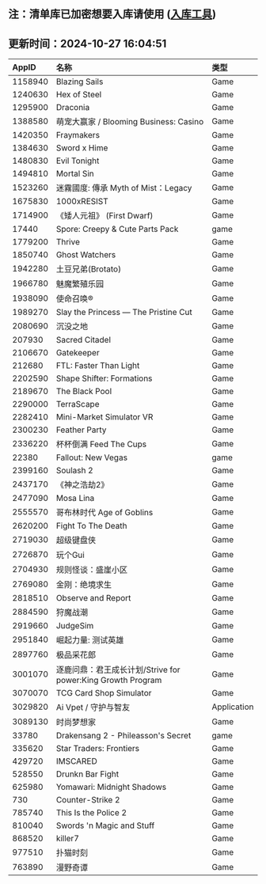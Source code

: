 ## 注：清单库已加密想要入库请使用 ([入库工具](https://github.com/BlankTMing/ManifestAutoUpdate/releases))

## 更新时间：2024-10-27 16:04:51
| AppID | 名称 | 类型  |
| :-------------------- | :----------------------------- | :----------- |
| 1158940 | Blazing Sails| Game |
| 1240630 | Hex of Steel| Game |
| 1295900 | Draconia| Game |
| 1388580 | 萌宠大赢家 / Blooming Business: Casino| Game |
| 1420350 | Fraymakers| Game |
| 1384630 | Sword x Hime| Game |
| 1480830 | Evil Tonight| Game |
| 1494810 | Mortal Sin| Game |
| 1523260 | 迷霧國度: 傳承 Myth of Mist：Legacy| Game |
| 1675830 | 1000xRESIST| Game |
| 1714900 | 《矮人元祖》 (First Dwarf)| Game |
| 17440 | Spore: Creepy & Cute Parts Pack| game |
| 1779200 | Thrive| Game |
| 1850740 | Ghost Watchers| Game |
| 1942280 | 土豆兄弟(Brotato)| Game |
| 1966780 | 魅魔繁殖乐园| Game |
| 1938090 | 使命召唤®| Game |
| 1989270 | Slay the Princess — The Pristine Cut| Game |
| 2080690 | 沉没之地| Game |
| 207930 | Sacred Citadel| Game |
| 2106670 | Gatekeeper| Game |
| 212680 | FTL: Faster Than Light| Game |
| 2202590 | Shape Shifter: Formations| Game |
| 2189670 | The Black Pool| Game |
| 2290000 | TerraScape| Game |
| 2282410 | Mini-Market Simulator VR| Game |
| 2300230 | Feather Party| Game |
| 2336220 | 杯杯倒满 Feed The Cups| Game |
| 22380 | Fallout: New Vegas| game |
| 2399160 | Soulash 2| Game |
| 2437170 | 《神之浩劫2》| Game |
| 2477090 | Mosa Lina| Game |
| 2555570 | 哥布林时代 Age of Goblins| Game |
| 2620200 | Fight To The Death| Game |
| 2719030 | 超级键盘侠| Game |
| 2726870 | 玩个Gui| Game |
| 2704930 | 规则怪谈：盛崖小区| Game |
| 2769080 | 金刚：绝境求生| Game |
| 2818510 | Observe and Report| Game |
| 2884590 | 狩魔战潮| Game |
| 2919660 | JudgeSim| Game |
| 2951840 | 崛起力量: 测试英雄| Game |
| 2897760 | 极品采花郎| Game |
| 3001070 | 逐鹿问鼎：君王成长计划/Strive for power:King Growth Program| Game |
| 3070070 | TCG Card Shop Simulator| Game |
| 3029820 | Ai Vpet / 守护与智友| Application |
| 3089130 | 时尚梦想家| Game |
| 33780 | Drakensang 2 - Phileasson's Secret| game |
| 335620 | Star Traders: Frontiers| Game |
| 429720 | IMSCARED| Game |
| 528550 | Drunkn Bar Fight| Game |
| 625980 | Yomawari: Midnight Shadows| Game |
| 730 | Counter-Strike 2| Game |
| 785740 | This Is the Police 2| Game |
| 810040 | Swords 'n Magic and Stuff| Game |
| 868520 | killer7| Game |
| 977510 | 扑猫时刻| Game |
| 763890 | 漫野奇谭| Game |
